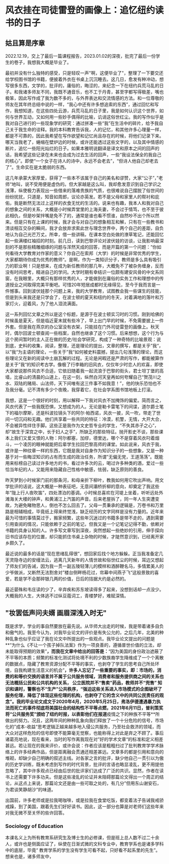 # 风衣挂在司徒雷登的画像上：追忆纽约读书的日子

## 姑且算是序章

2022.12.19，交上了最后一篇课程报告，2023.01.02的深夜，批完了最后一份学生的卷子，我想我大概是毕业了。

最初并没有什么独特的感受，只是轻叹一声"啊，这便毕业了"，整理了一下要交还给学校图书馆的书籍，便披着外衣在书桌上沉沉睡去。这几日，愈发有种冲动，想写很多东西，文学的，批评的，庸俗的，晦涩的，来纪念一下在纽约兵荒马乱的日子。和我诸多师友不同，我既不通音乐，也不工于丹青，甚至字都写得极差，嘴也极笨，因此写作成了我为数不多的，与外界表达和交流情感的方法。和一位尊敬的师友在其年终总结中说的一样，“我心中还有许多想追索的东西”，通过回忆和写作，我想知道，在这些四处云游，兵荒马乱的日子里，我是如何认识这个世界，如何与世界互动，又如何用一些妙手偶得的比喻，讥诮这俗世红尘。我的写作似乎是我对自己进行的一些现象学的研究：通过拼凑一些“我”在生活中的碎片，给予我自己关于我生命的诠释。我的本科教育告诉我，人的记忆，和其他许多心理量一样，都是不可靠的，因此我希望在写作欲望和记忆尚且存在的时候，将他们记录下来。哪天当我老了，蜷缩在壁炉边的时候，或许还能透过这些文字的，以及其中情感的断片，追忆一些阳光灿烂的日子。如果本雅明说翻译是译文和原本之间的回声的话，我希望这些记录在未来也会成为过去生活的回声，一些“我设法保全的我自己的核心”。即使“一个女子在诗人的诗中，永远不会老去”，“但诗人他自己却老去了”。生命实在是太脆弱的东西。

这几年承蒙大家厚爱，获得了一些本不该属于自己的美名和谬赞，大家“公子”，”老师“地叫，说不受用便是虚伪的。但大家越是这么叫，我却愈发意识到自己学识之浅薄，纵使极力表现出一些借来的落难贵族的气质，也很难说自己摆脱了俗世间的纷纷扰扰，只道是，知音如周郎，议论亦英发。若不是父母和家里人的帮衬和庇佑，我是断然无法过上这样的衣食无忧的生活的。说来也有趣，我本人和我对自己的想象之间的关系，大概是小时候弄堂里的上海夫妻，不会过于情笃，也不至于彼此相仇，但是吵架拌嘴是免不了的，通常是谁也看不惯谁，自然吵不出个所以然来。但是只有在上课的时候，我才会与对自己的想象相互和解，只有在一些教书和清谈相互交杂的瞬间，我才会放弃求索此世与理念世界中，两个自己的差距，自负地认为自己光芒万丈。所幸，借一些讲稿，在课本空白处做的潦草笔记，还能回忆起一些满楼红袖招的时刻。前几日，读到巴黎评论对波伏娃的访谈，让我影响最深刻的不是那些精雕细琢的问题与浑然天成的回答，而是开篇的第一个问题：”你如何看待大学教育对作家的意义？你自己在索邦（大学）的时候是非常优秀的学生，大家都期待你成为优秀的教师“。是啊，作为一类知识分子，教师是多么具有吸引力的职业啊！只是想来，在成为新任教师的那几年，大概免不了被杂务缠身，反而没有时间思考，精进自己的学问。大学时期有幸结识一位颇有建安风骨的中文系同窗，在我眼里，大概只有那样优秀的人，才能做到在庸俗的实务工作和理想中的传道授业之间取得完美平衡吧。可惜20年短居成都时无缘得见，至今于我而言是一件憾事。回到波伏娃那个问题上来，我的大学教育，试图教会我一些谋生的技能，但是到头来我还是只学会了，在波士顿的夏天和纽约的冬天，对着满地的落叶和万家灯火，迎着风，为了他人泪流满面。

这一系列回忆文章之所以是这个标题，是源于在波士顿实习时的习惯。刚到哈佛的时候虽是夏天，但是临近夏末就有些冷了，早上出门早的时候，不免需要披上一件外套。但是我在燕京的办公室没有衣架，只能挂在门外司徒雷登的画像上。秋天时，偶尔回波士顿查阅一些档案，自然也继承了这个习惯。后来想想，这个行为与这个房间暂时的主人正在做的历史/社会学研究，构成了一种奇特的比喻景观：说到底，史料的收集，阅读，整理，还是理论的提出，文章的撰写，都是关乎”我“，以”我“为主语的理论，一些关于”我“如何被史料震撼，提出几句浅薄的理论，而这些理论又在新的阅读中土崩瓦解的过程。无论是闲暇还是严肃的写作，都能被算作是关于”我“的知识考古学。像极了行李箱的旧风衣，仅仅年少时恋人的欢喜，即使大家都说那件风衣不合适，它依旧随着我一起流浪于巴黎的街头，君士坦丁堡的高墙，比睿山的清晨的山道上，在这一刻，纵然白河天皇再如何夸耀自己“贺茂川之水、双陆的赌局、山法师，天下间唯有这三件事不如我意！”，他的快乐恐怕也不及我分毫。记不清有多少个夜晚，我穿着它，在社会学系图书馆地板上打滚。

我想，这是一个很好的时刻，用以解释一下我对风衣不加掩饰的偏爱。简而言之，风衣代表了一些我既恐惧，又想成为的人。无论是勒卡雷笔下的间谍，道尔爵士笔下的福尔摩斯，还是科波拉镜头下的阿尔·帕西诺，风衣一披，风一吹，带走了世间一切沉闷和无趣。他们共享着一些共同的特征：冷漠，机警，无情，大开大合，不会被异性绊住手脚。这些正是我作为文史哲专业的学生，“不失其赤子之心”，却“故生于深宫之中，长于妇人之手”，所缺乏的那些特征。抛开影史不谈，那些课本上我们又爱又恨的人物：阿尔都塞，加缪，德里达，哪个不是穿着风衣叼着烟斗，一个凌厉的眼神就能把后辈学生拉回巴黎高师的课堂。如此说来，风衣于我，或许是一种纹章一样的东西，它既是我对自身作为知识分子的一些想象，又是一种基于对一些晦涩知识的占有而生成的政治任务，所谓”无偏无党，王道荡荡“。既能用来标榜自己读过许多地方的书，看过许多次的云，喝过许多种类的酒，爱过一些恰当年纪的人，又能用来隐藏自己性格中敏感，怯弱，缺乏原则的善良。

昨天梦到小时候家门前的那条河，和母亲折下柳叶，教我如何用它吹出声响。用文学批评的话说，这大概是一种表征吧，无意间灞桥折柳的意向，却奠定了我这些年“陇上行人夜吹笛”，四处漂泊的基调。小时候总喜欢在河堤上坐着，听听远处外滩海关大楼的钟声，和黄浦江上汽笛的声音。后来老屋拆了，同一年人生突遭变故，为避免睹物思人，倒也不怎么回去了。父母一贯秉承的逻辑是，万卷书和万里路是相辅相成，毕竟纸上得来终觉浅，缺乏经历的文字同样是没有力量的。近年来最为可惜的事情莫过于，搬家频繁，这些年沉迷过的书籍多是带不走的，遇到需要引用查阅的情况，只能依赖于之前的笔记，但我又是一个记笔记记得不勤，依赖对书籍的具身认知的人。许多写文章写到深夜，突然想起一些绝妙的引用，伸手探向旧书应该存在的位置，却只能抓住书桌上杂物的时候，才陡然意识到，已经离开家乡颇久了。

最近说的最多的话是“现在思绪乱得很”，想回家后找个地方躲躲。正当我准备定几天灵隐寺边的安缦法云，逃离几天新年的人情世故和俗世红尘的时候，耳边又想起了师友们的告诫，因为我一贯一副五陵轻薄儿的模样和酒醉鞭名马，多情累美人的少爷做派，又断然无法割舍对”楼台侧畔杨花过，帘幕中间燕子飞“这般景致的喜爱，若是学不会那碎银几两的价值，日后的拮据大约是必然的。

最近晏殊和韦庄读的少了，辛弃疾和苏东坡读得多了起来，没想到话却一点没少。大概我的人生，大体逃不过纵豆蔻词工，青楼梦好，难赋深情。

## "妆罢低声问夫婿 画眉深浅入时无"

既是求学，学业的事自然要放在最先说。从华师大出走的时候，我是带着诸多自负和傲气的。我至今认为，对我毕业论文的评价是有失公允的，之后几年，北美的种种乱象也似乎应证了我在论文中所提出的一些观点。我毕业论文提出的问题是**“为什么《不让一个孩子掉队法案》作为一项良善的，遵循普世价值的立法，却未能取得预期的效果”**，而我在文章中给出的回答是：**“因为美国的身份政治遮蔽了不平等的本质；频繁的标准化测试将处境不利的少数族裔学生降维成了一个个离散的数据点，隐藏了教育资源分配不平等的事实，也剥夺了学生的思考自己所处环境，自我构建生活意义的机会”**，许多人忘记了一些重要的事实，即：市场的，消费的和等价交换的语言并不属于公共服务领域，消费者和服务提供商之间的关系也无法概括公民和公共机构的关系， 公立医院并不“售卖”药品，教师并不“兜售” 知识和课时，警察也不“生产”公共秩序，“强迫这些关系进入市场模式的企图破坏了服务伦理，降低了体现这些伦理的机构，也剥夺了它的含义中的共同公民责任的观念”。我的毕业论文成文于2020年4月，2020年5月25日，弗洛伊德遭遇暴力执法而死亡的事件彻底将美国社会的结构性不平等点燃，2021年6月11日，普利策奖将“公共服务奖”颁给了纽约时报，以表彰他们在报道**疫情之下的种族不平等**所做出的努力。况且，这两年间的种种乱象向我们释放了一个十分危险的信号，市场化的”成本-收益“思考逻辑正越来越多地入侵公共服务，乃至社会救济的领域，而大众对这样危险的信号即使不能算毫无觉察，也能称得上对此是弃之不顾了。事后诸葛亮地说，现在看来，当时的写作离我现在对”好的学术文章“的标准和定义相差甚远。若让现在的我来评价，或许会说：作者应该是粗粗扫过了批判教育学学术脉络上的许多经典作品，但是距离融会贯通还相差甚远。文章多的都是引用和意向的堆砌，却缺少自己明确的叙述主线。对各家之言的批评，缺少他自己一贯引以为傲的历史学训练，既未考虑到写作的时代背景，批评的言语也略显凌乱，更不用提他忽略了，其中许多观点已经由后世的批评家们达成了广泛的共识。显然，作者在读书上还需要下许多功夫。但是这些凌乱的论证并未阻碍那篇论文得出一个周正的结论，从这点上来说，那篇论文还是由一些可取之处的，有几分”但用东山谢安石，为君谈笑静胡沙“的味道。

出国前，许多老师或是拉我喝咖啡，或是拉我在食堂吃饭，都变着法子告诫我戒骄戒躁，到了美国，跟着先生们好好读书。因此，这一部分也算是对老师们这些年来对我无微不至关怀的些许回答。

### Sociology of Education

本课名义上为所有教育系研究生及博士生的必修课，但是班上总人数不过二十余人，或许也是侧面应证了，纵使在日渐式微的文科专业中，教育学系也是诸多学科中的底层，毕竟“ 教育学系的学生没有学生可看不起，只好看不起系里的先生”。想来也是，诸多师友中，



